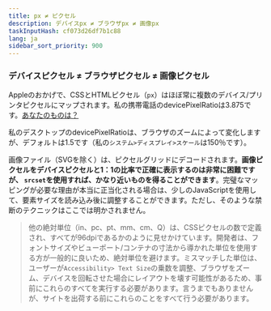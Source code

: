 ```yaml
---
title: px ≠ ピクセル
description: デバイスpx ≠ ブラウザpx ≠ 画像px
taskInputHash: cf073d26df7b1c88
lang: ja
sidebar_sort_priority: 900
---
```

### デバイスピクセル ≠ ブラウザピクセル ≠ 画像ピクセル

Appleのおかげで、CSSとHTMLピクセル（`px`）はほぼ常に複数のデバイス/プリンタピクセルにマップされます。私の携帯電話のdevicePixelRatioは3.875です。[あなたのものは？](https://www.mydevice.io/)

私のデスクトップのdevicePixelRatioは、ブラウザのズームによって変化しますが、デフォルトは1.5です（私の`システム>ディスプレイ>スケール`は150％です）。

画像ファイル（SVGを除く）は、ピクセルグリッドにデコードされます。**画像ピクセルをデバイスピクセルと1：1の比率で正確に表示するのは非常に困難ですが、 `srcset`を使用すれば、かなり近いものを得ることができます**。完璧なマッピングが必要な理由が本当に正当化される場合は、少しのJavaScriptを使用して、要素サイズを読み込み後に調整することができます。ただし、そのような禁断のテクニックはここでは明かされません。

> 他の絶対単位（in、pc、pt、mm、cm、Q）は、CSSピクセルの数で定義され、すべてが96dpiであるかのように見せかけています。開発者は、フォントサイズやビューポート/コンテナの寸法から導かれた単位を使用する方が一般的に良いため、絶対単位を避けます。ミスマッチした単位は、ユーザーが`Accessibility> Text Size`の乗数を調整、ブラウザをズーム、デバイスを回転させた場合にレイアウトを壊す可能性があるため、事前にこれらのすべてを実行する必要があります。言うまでもありませんが、サイトを出荷する前にこれらのことをすべて行う必要があります。
